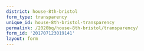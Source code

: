 ```yaml
---
district: house-8th-bristol
form_type: transparency
unique_id: house-8th-bristol-transparency
permalink: /2020bq/house-8th-bristol/transparency/
form_id: '201707123019141'
layout: form
---
```

